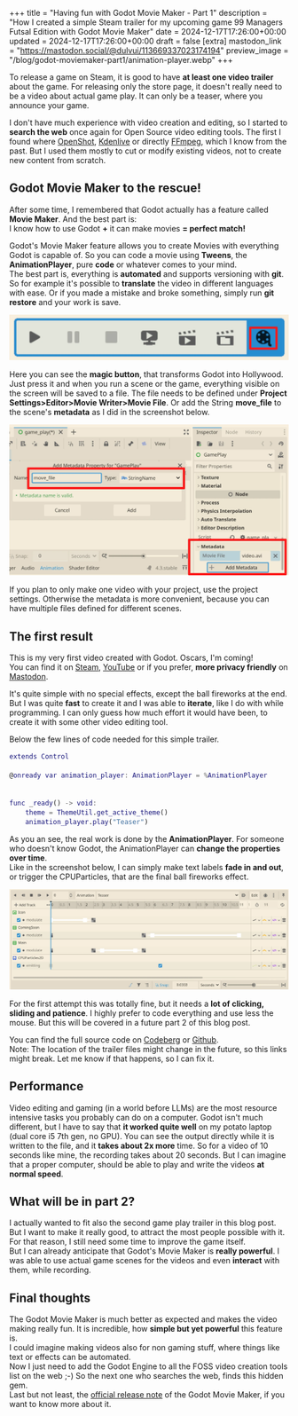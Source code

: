 +++
title = "Having fun with Godot Movie Maker - Part 1"
description = "How I created a simple Steam trailer for my upcoming game 99 Managers Futsal Edition with Godot Movie Maker"
date = 2024-12-17T17:26:00+00:00
updated = 2024-12-17T17:26:00+00:00
draft = false
[extra]
mastodon_link = "https://mastodon.social/@dulvui/113669337023174194"
preview_image = "/blog/godot-moviemaker-part1/animation-player.webp"
+++

To release a game on Steam, it is good to have **at least one video trailer** about the game.
For releasing only the store page, it doesn't really need to be a video about actual game play.
It can only be a teaser, where you announce your game.  

I don't have much experience with video creation and editing, so I started to **search the web** once again for Open Source video editing tools.
The first I found where [OpenShot](https://www.openshot.org/), [Kdenlive](https://kdenlive.org) or directly [FFmpeg](https://www.ffmpeg.org/),
which I know from the past.
But I used them mostly to cut or modify existing videos, not to create new content from scratch.  

## Godot Movie Maker to the rescue!
After some time, I remembered that Godot actually has a feature called **Movie Maker**.
And the best part is:  
I know how to use Godot **+** it can make movies **= perfect match!**

Godot's Movie Maker feature allows you to create Movies with everything Godot is capable of.
So you can code a movie using **Tweens**, the **AnimationPlayer**, pure **code** or whatever comes to your mind.  
The best part is, everything is **automated** and supports versioning with **git**.
So for example it's possible to **translate** the video in different languages with ease.
Or if you made a mistake and broke something, simply run **git restore** and your work is save.

<img class="blog-image" src="magic-button.webp" alt="A screenshot of Godot's Movie Maker button">

Here you can see the **magic button**, that transforms Godot into Hollywood.
Just press it and when you run a scene or the game, everything visible on the screen will be saved to a file.
The file needs to be defined under **Project Settings>Editor>Movie Writer>Movie File**.
Or add the String **move_file** to the scene's **metadata** as I did in the screenshot below.

<img class="blog-image blog-image-wide" src="metadata.webp" alt="A screenshot movie_file metadata place in the inspector">

If you plan to only make one video with your project, use the project settings.
Otherwise the metadata is more convenient, because you can have multiple files defined for different scenes.

## The first result
This is my very first video created with Godot. Oscars, I'm coming!  
You can find it on
[Steam](https://store.steampowered.com/app/3334770/99_Managers_Futsal_Edition/),
[YouTube](https://www.youtube.com/watch?v=ToVRZsfPimE)
or if you prefer, **more privacy friendly** on [Mastodon](https://mastodon.social/@dulvui/113628533674230281).

It's quite simple with no special effects, except the ball fireworks at the end.
But I was quite **fast** to create it and I was able to **iterate**, like I do with while programming.
I can only guess how much effort it would have been, to create it with some other video editing tool.

Below the few lines of code needed for this simple trailer.

```gd
extends Control

@onready var animation_player: AnimationPlayer = %AnimationPlayer


func _ready() -> void:
	theme = ThemeUtil.get_active_theme()
	animation_player.play("Teaser")
```
As you an see, the real work is done by the **AnimationPlayer**.
For someone who doesn't know Godot, the AnimationPlayer can **change the properties over time**.  
Like in the screenshot below, I can simply make text labels **fade in and out**,
or trigger the CPUParticles, that are the final ball fireworks effect.

<img class="blog-image blog-image-wide" src="animation-player.webp" alt="A screenshot of the AnimationPlayer configuration">

For the first attempt this was totally fine, but it needs a **lot of clicking, sliding and patience**.
I highly prefer to code everything and use less the mouse.
But this will be covered in a future part 2 of this blog post.

You can find the full source code
on [Codeberg](https://codeberg.org/dulvui/99managers-futsal-edition/src/branch/main/game/src/media)
or [Github](https://github.com/dulvui/99managers-futsal-edition/tree/main/game/src/media).  
Note: The location of the trailer files might change in the future, so this links might break.
Let me know if that happens, so I can fix it.

## Performance
Video editing and gaming (in a world before LLMs) are the most resource intensive tasks you probably can do on a computer.
Godot isn't much different, but I have to say that **it worked quite well** on my potato laptop (dual core i5 7th gen, no GPU).
You can see the output directly while it is written to the file, and it **takes about 2x more** time.
So for a video of 10 seconds like mine, the recording takes about 20 seconds.
But I can imagine that a proper computer, should be able to play and write the videos **at normal speed**.

## What will be in part 2?
I actually wanted to fit also the second game play trailer in this blog post.
But I want to make it really good, to attract the most people possible with it.
For that reason, I still need some time to improve the game itself.  
But I can already anticipate that Godot's Movie Maker is **really powerful**.
I was able to use actual game scenes for the videos and even **interact** with them, while recording.

## Final thoughts
The Godot Movie Maker is much better as expected and makes the video making really fun.
It is incredible, how **simple but yet powerful** this feature is.  
I could imagine making videos also for non gaming stuff, where things like text or effects can be automated.  
Now I just need to add the Godot Engine to all the FOSS video creation tools list on the web ;-)
So the next one who searches the web, finds this hidden gem.  
Last but not least, the [official release note](https://godotengine.org/article/movie-maker-mode-arrives-in-godot-4/) of the Godot Movie Maker,
if you want to know more about it.


